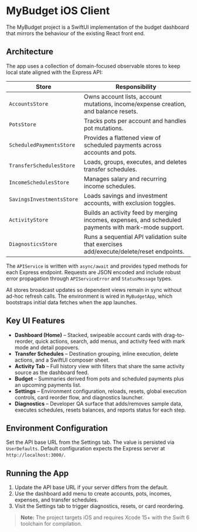 # MyBudget iOS Client

The MyBudget project is a SwiftUI implementation of the budget dashboard that mirrors the behaviour of the existing React front end.

## Architecture

The app uses a collection of domain-focused observable stores to keep local state aligned with the Express API:

| Store | Responsibility |
| --- | --- |
| `AccountsStore` | Owns account lists, account mutations, income/expense creation, and balance resets. |
| `PotsStore` | Tracks pots per account and handles pot mutations. |
| `ScheduledPaymentsStore` | Provides a flattened view of scheduled payments across accounts and pots. |
| `TransferSchedulesStore` | Loads, groups, executes, and deletes transfer schedules. |
| `IncomeSchedulesStore` | Manages salary and recurring income schedules. |
| `SavingsInvestmentsStore` | Loads savings and investment accounts, with exclusion toggles. |
| `ActivityStore` | Builds an activity feed by merging incomes, expenses, and scheduled payments with mark-mode support. |
| `DiagnosticsStore` | Runs a sequential API validation suite that exercises add/execute/delete/reset endpoints. |

The `APIService` is written with `async/await` and provides typed methods for each Express endpoint. Requests are JSON encoded and include robust error propagation through `APIServiceError` and `StatusMessage` types.

All stores broadcast updates so dependent views remain in sync without ad-hoc refresh calls. The environment is wired in `MyBudgetApp`, which bootstraps initial data fetches when the app launches.

## Key UI Features

* **Dashboard (Home)** – Stacked, swipeable account cards with drag-to-reorder, quick actions, search, add menus, and activity feed with mark mode and detail popovers.
* **Transfer Schedules** – Destination grouping, inline execution, delete actions, and a SwiftUI composer sheet.
* **Activity Tab** – Full history view with filters that share the same activity source as the dashboard feed.
* **Budget** – Summaries derived from pots and scheduled payments plus an upcoming payments list.
* **Settings** – Environment configuration, reloads, resets, global execution controls, card reorder flow, and diagnostics launcher.
* **Diagnostics** – Developer QA surface that adds/removes sample data, executes schedules, resets balances, and reports status for each step.

## Environment Configuration

Set the API base URL from the Settings tab. The value is persisted via `UserDefaults`. Default configuration expects the Express server at `http://localhost:3000/`.

## Running the App

1. Update the API base URL if your server differs from the default.
2. Use the dashboard add menu to create accounts, pots, incomes, expenses, and transfer schedules.
3. Visit the Settings tab to trigger diagnostics, resets, or card reordering.

> **Note:** The project targets iOS and requires Xcode 15+ with the Swift 6 toolchain for compilation.

